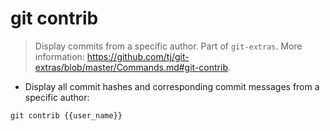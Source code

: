 # git contrib

> Display commits from a specific author.
> Part of `git-extras`.
> More information: <https://github.com/tj/git-extras/blob/master/Commands.md#git-contrib>.

- Display all commit hashes and corresponding commit messages from a specific author:

`git contrib {{user_name}}`
